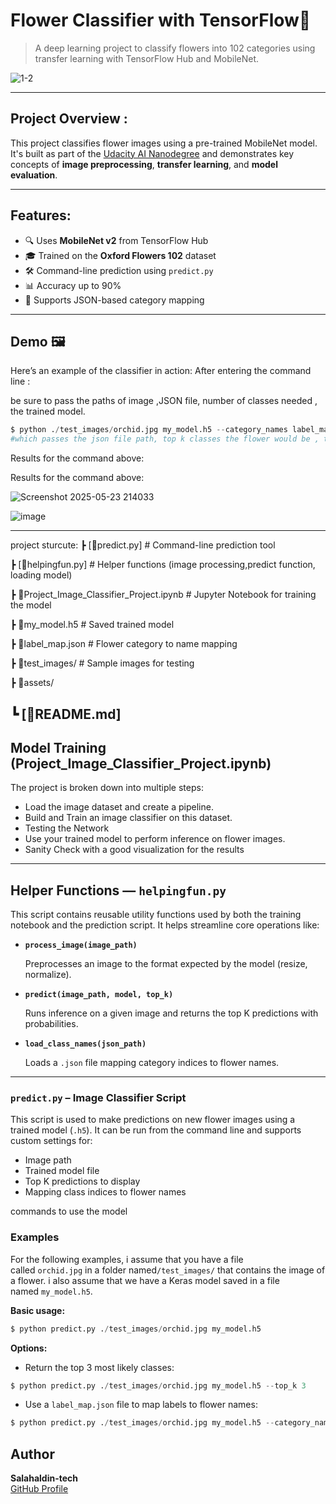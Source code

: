 # Flower Classifier with TensorFlow🌸

> A deep learning project to classify flowers into 102 categories using transfer learning with TensorFlow Hub and MobileNet.


![1-2](https://github.com/user-attachments/assets/4a1d7415-2630-4b50-8695-f20599f30138)


---

## Project Overview :

This project classifies flower images using a pre-trained MobileNet model. It's built as part of the [Udacity AI Nanodegree](https://www.notion.so/%5B%3Chttps://www.udacity.com/course/intro-to-machine-learning-with-tensorflow--ud187%3E%5D(%3Chttps://emc.udacity.com/c/palestine-launchpad-google/catalog/An0jgdK3/i/nd/nd089-ent-google-si%3E)) and demonstrates key concepts of **image preprocessing**, **transfer learning**, and **model evaluation**.

---

## Features:

- 🔍 Uses **MobileNet v2** from TensorFlow Hub
- 🎓 Trained on the **Oxford Flowers 102** dataset
- 🛠️ Command-line prediction using `predict.py`
- 📊 Accuracy up to 90%
- 📁 Supports JSON-based category mapping

---

## Demo 🖼️

Here’s an example of the classifier in action:
After entering the command line :

be sure to pass the paths of image ,JSON file, number of classes needed , the trained model.

```python
$ python ./test_images/orchid.jpg my_model.h5 --category_names label_map.json --top_k 5
#which passes the json file path, top k classes the flower would be , the trained model:

```

Results for the command above:

Results for the command above:

![Screenshot 2025-05-23 214033](https://github.com/user-attachments/assets/65f1251e-8df0-4f7a-aa78-a79ef8b97e93)

![image](https://github.com/user-attachments/assets/096f3959-d90c-47b0-a1a9-37b452e01131)


---

project sturcute:
┣ [📜predict.py] # Command-line prediction tool

┣ [📜helpingfun.py] # Helper functions (image processing,predict function, loading model)

┣ 📜Project_Image_Classifier_Project.ipynb # Jupyter Notebook for training the model

┣ 📜my_model.h5 # Saved trained model

┣ 📜label_map.json # Flower category to name mapping

┣ 📁test_images/ # Sample images for testing

┣ 📁assets/ 

┗ [📜README.md]
---

## Model Training (Project_Image_Classifier_Project.ipynb)

The project is broken down into multiple steps:

- Load the image dataset and create a pipeline.
- Build and Train an image classifier on this dataset.
- Testing the Network
- Use your trained model to perform inference on flower images.
- Sanity Check with a good visualization for the results

---

## Helper Functions — `helpingfun.py`

This script contains reusable utility functions used by both the training notebook and the prediction script. It helps streamline core operations like:

- **`process_image(image_path)`**
    
    Preprocesses an image to the format expected by the model (resize, normalize).
    
- **`predict(image_path, model, top_k)`**
    
    Runs inference on a given image and returns the top K predictions with probabilities.
    
- **`load_class_names(json_path)`**
    
    Loads a `.json` file mapping category indices to flower names.
    

---

### `predict.py` – Image Classifier Script

This script is used to make predictions on new flower images using a trained model (`.h5`). It can be run from the command line and supports custom settings for:

- Image path
- Trained model file
- Top K predictions to display
- Mapping class indices to flower names

commands to use the model

### **Examples**

For the following examples, i assume that you have a file called `orchid.jpg` in a folder named`/test_images/` that contains the image of a flower. i also assume that we have a Keras model saved in a file named `my_model.h5`.

**Basic usage:**

```python
$ python predict.py ./test_images/orchid.jpg my_model.h5

```

**Options:**

- Return the top 3 most likely classes:

```python
$ python predict.py ./test_images/orchid.jpg my_model.h5 --top_k 3

```

- Use a `label_map.json` file to map labels to flower names:

```python
$ python predict.py ./test_images/orchid.jpg my_model.h5 --category_names label_map.json

```


## Author

**Salahaldin-tech**  
[GitHub Profile](https://github.com/Salahaldin-tech)

